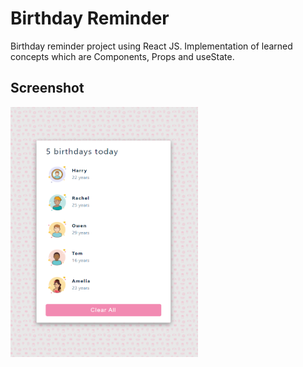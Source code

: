 # Birthday Reminder

Birthday reminder project using React JS.
Implementation of learned concepts which are Components, Props and useState.


<h2>Screenshot</h2>

<p float="left">
 <img src="src/images/final.PNG" width="300" height="400">
</p>
